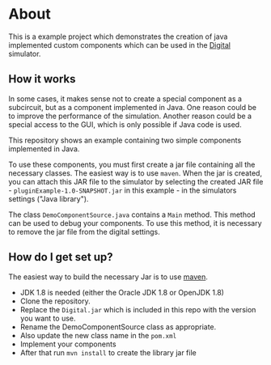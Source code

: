 # About #



This is a example project which demonstrates the creation of java implemented custom
components which can be used in the [Digital](https://github.com/hneemann/Digital/) simulator. 

## How it works ##

In some cases, it makes sense not to create a special component as a subcircuit, but as a component implemented in Java.
One reason could be to improve the performance of the simulation. Another reason could be a special access to the GUI, 
which is only possible if Java code is used.

This repository shows an example containing two simple components implemented in Java.

To use these components, you must first create a jar file containing all the necessary classes.
The easiest way is to use `maven`. When the jar is created, you can attach this JAR file to the 
simulator by selecting the created JAR file - `pluginExample-1.0-SNAPSHOT.jar` in this example - in 
the simulators settings ("Java library").

The class `DemoComponentSource.java` contains a `Main` method. This method can be used to debug your 
components. To use this method, it is necessary to remove the jar file from the digital settings.

## How do I get set up? ##

The easiest way to build the necessary Jar is to use [maven](https://maven.apache.org/).

* JDK 1.8 is needed (either the Oracle JDK 1.8 or OpenJDK 1.8)  
* Clone the repository.
* Replace the `Digital.jar` which is included in this repo with the version you want to use.
* Rename the DemoComponentSource class as appropriate.
* Also update the new class name in the `pom.xml`
* Implement your components
* After that run `mvn install` to create the library jar file
